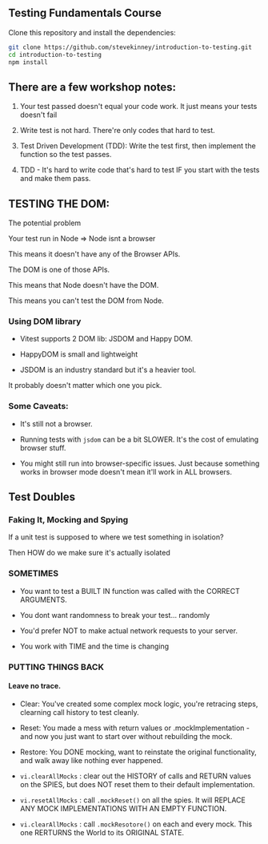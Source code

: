 ## Testing Fundamentals Course

Clone this repository and install the dependencies:

```bash
git clone https://github.com/stevekinney/introduction-to-testing.git
cd introduction-to-testing
npm install
```

## There are a few workshop notes:

1. Your test passed doesn't equal your code work. It just means your tests doesn't fail

2. Write test is not hard. There're only codes that hard to test.

3. Test Driven Development (TDD): Write the test first, then implement the function so the test passes.

4. TDD - It's hard to write code that's hard to test IF you start with the tests and make them pass.

## TESTING THE DOM:

The potential problem

Your test run in Node => Node isnt a browser 

This means it doesn't have any of the Browser APIs.

The DOM is one of those APIs.

This means that Node doesn't have the DOM.

This means you can't test the DOM from Node.

### Using DOM library

- Vitest supports 2 DOM lib: JSDOM and Happy DOM.

- HappyDOM is small and lightweight

- JSDOM is an industry standard but it's a heavier tool.

It probably doesn't matter which one you pick.

### Some Caveats: 

- It's still not a browser. 

- Running tests with `jsdom` can be a bit SLOWER. It's the cost of emulating browser stuff.

- You might still run into browser-specific issues. Just because something works in browser mode doesn't mean it'll work in ALL browsers.

## Test Doubles

### Faking It, Mocking and Spying

If a unit test is supposed to where we test something in isolation?

Then HOW do we make sure it's actually isolated

### SOMETIMES 

- You want to test a BUILT IN function was called with the CORRECT ARGUMENTS.

- You dont want randomness to break your test... randomly

- You'd prefer NOT to make actual network requests to your server.

- You work with TIME and the time is changing

### PUTTING THINGS BACK

#### Leave no trace.

- Clear: You've created some complex mock logic, you're retracing steps, clearning call history to test cleanly.

- Reset: You made a mess with return values or .mockImplementation - and now you just want to start over without rebuilding the mock.

- Restore: You DONE mocking, want to reinstate the original functionality, and walk away like nothing ever happened.

- `vi.clearAllMocks` : clear out the HISTORY of calls and RETURN values on the SPIES, but does NOT reset them to their default implementation. 

- `vi.resetAllMocks` : call `.mockReset()` on all the spies. It will REPLACE ANY MOCK IMPLEMENTATIONS WITH AN EMPTY FUNCTION.

- `vi.clearAllMocks` : call `.mockResotore()` on each and every mock. This one RERTURNS the World to its ORIGINAL STATE.